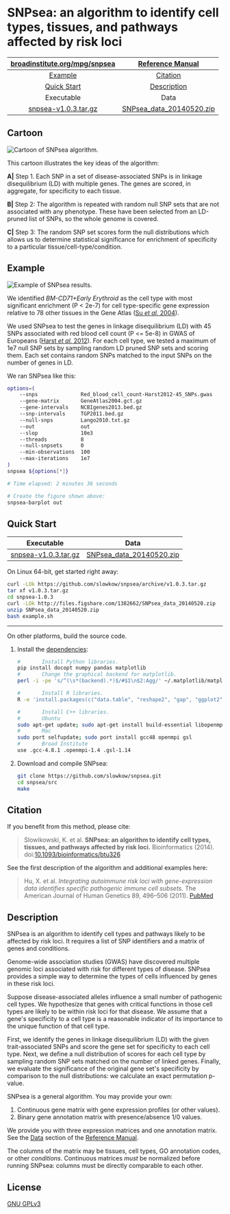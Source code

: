 SNPsea: an algorithm to identify cell types, tissues, and pathways affected by risk loci
========================================================================================

| [broadinstitute.org/mpg/snpsea][broad] | [Reference Manual][manual] |
|:---:|:---:|
| [Example](#example) | [Citation](#citation) |
| [Quick Start](#quick-start) | [Description](#description) |
| Executable | Data |
| [snpsea-v1.0.3.tar.gz][exec] | [SNPsea_data_20140520.zip][data]  |

[broad]: http://www.broadinstitute.org/mpg/snpsea
[manual]: http://www.broadinstitute.org/mpg/snpsea/SNPsea_manual.html
[exec]: https://github.com/slowkow/snpsea/archive/v1.0.3.tar.gz
[data]: http://files.figshare.com/1382662/SNPsea_data_20140520.zip


Cartoon
-------

![Cartoon of SNPsea algorithm.][fig1]

[fig1]: https://raw.github.com/slowkow/snpsea/master/doc/figures/cartoon.png

This cartoon illustrates the key ideas of the algorithm:

**A|**  Step 1. Each SNP in a set of disease-associated SNPs is in linkage
        disequilibrium (LD) with multiple genes. The genes are scored, in
        aggregate, for specificity to each tissue.

**B|**  Step 2: The algorithm is repeated with random null SNP sets that are
        not associated with any phenotype. These have been selected from an
        LD-pruned list of SNPs, so the whole genome is covered.

**C|**  Step 3: The random SNP set scores form the null distributions which
        allows us to determine statistical significance for enrichment of
        specificity to a particular tissue/cell-type/condition.


Example
-------

![Example of SNPsea results.][fig2]

[fig2]: https://raw.github.com/slowkow/snpsea/master/doc/figures/Red_blood_cell_count-Harst2012-45_SNPs-GeneAtlas2004-single-pvalues_barplot.png

We identified *BM-CD71+Early Erythroid* as the cell type with most significant
enrichment (P < 2e-7) for cell type-specific gene expression relative to 78
other tissues in the Gene Atlas ([Su *et al.* 2004][Su2004]).

We used SNPsea to test the genes in linkage disequilibrium (LD) with 45 SNPs
associated with red blood cell count (P <= 5e-8) in GWAS of Europeans ([Harst
*et al.* 2012][Harst2012]). For each cell type, we tested a maximum of 1e7
null SNP sets by sampling random LD pruned SNP sets and scoring them. Each
set contains random SNPs matched to the input SNPs on the number of genes in
LD.

[Harst2012]: http://www.ncbi.nlm.nih.gov/pubmed/23222517
[Su2004]: http://www.ncbi.nlm.nih.gov/pubmed/15075390


We ran SNPsea like this:

```bash
options=(
    --snps              Red_blood_cell_count-Harst2012-45_SNPs.gwas
    --gene-matrix       GeneAtlas2004.gct.gz
    --gene-intervals    NCBIgenes2013.bed.gz
    --snp-intervals     TGP2011.bed.gz
    --null-snps         Lango2010.txt.gz
    --out               out
    --slop              10e3
    --threads           8
    --null-snpsets      0
    --min-observations  100
    --max-iterations    1e7
)
snpsea ${options[*]}

# Time elapsed: 2 minutes 36 seconds

# Create the figure shown above:
snpsea-barplot out
```


Quick Start
-----------

| Executable | Data |
|:---:|:---:|
| [snpsea-v1.0.3.tar.gz][exec] | [SNPsea_data_20140520.zip][data]  |


On Linux 64-bit, get started right away:

```bash
curl -LOk https://github.com/slowkow/snpsea/archive/v1.0.3.tar.gz
tar xf v1.0.3.tar.gz
cd snpsea-1.0.3
curl -LOk http://files.figshare.com/1382662/SNPsea_data_20140520.zip
unzip SNPsea_data_20140520.zip
bash example.sh
```

- - -

On other platforms, build the source code.

1. Install the [dependencies]:

    ```bash
    #       Install Python libraries.
    pip install docopt numpy pandas matplotlib
    #       Change the graphical backend for matplotlib.
    perl -i -pe 's/^(\s*(backend).*)$/#$1\n$2:Agg/' ~/.matplotlib/matplotlibrc
    
    #       Install R libraries.
    R -e 'install.packages(c("data.table", "reshape2", "gap", "ggplot2"))'
    
    #       Install C++ libraries.
    #       Ubuntu
    sudo apt-get update; sudo apt-get install build-essential libopenmpi-dev libgsl0-dev
    #       Mac
    sudo port selfupdate; sudo port install gcc48 openmpi gsl
    #       Broad Institute
    use .gcc-4.8.1 .openmpi-1.4 .gsl-1.14
    ```

2. Download and compile SNPsea:

    ```bash
    git clone https://github.com/slowkow/snpsea.git
    cd snpsea/src
    make
    ```

[dependencies]: http://www.broadinstitute.org/mpg/snpsea/SNPsea_manual.html#c-libraries


Citation
--------

If you benefit from this method, please cite:

> Slowikowski, K. et al. **SNPsea: an algorithm to identify cell types,
> tissues, and pathways affected by risk loci.** Bioinformatics (2014).
> doi:[10.1093/bioinformatics/btu326][Slowikowski2014]

See the first description of the algorithm and additional examples here:

> Hu, X. et al. *Integrating autoimmune risk loci with gene-expression data
> identifies specific pathogenic immune cell subsets.* The American Journal
> of Human Genetics 89, 496–506 (2011). [PubMed][Hu2011]

[Hu2011]: http://www.ncbi.nlm.nih.gov/pubmed/21963258
[Slowikowski2014]: http://bioinformatics.oxfordjournals.org/content/early/2014/05/10/bioinformatics.btu326


Description
-----------

SNPsea is an algorithm to identify cell types and pathways likely to be
affected by risk loci. It requires a list of SNP identifiers and a matrix of
genes and conditions.

Genome-wide association studies (GWAS) have discovered multiple genomic loci
associated with risk for different types of disease. SNPsea provides a simple
way to determine the types of cells influenced by genes in these risk loci.

Suppose disease-associated alleles influence a small number of pathogenic cell
types. We hypothesize that genes with critical functions in those cell types
are likely to be within risk loci for that disease. We assume that a gene's
specificity to a cell type is a reasonable indicator of its importance to the
unique function of that cell type.

First, we identify the genes in linkage disequilibrium (LD) with the given
trait-associated SNPs and score the gene set for specificity to each cell
type. Next, we define a null distribution of scores for each cell type by
sampling random SNP sets matched on the number of linked genes. Finally, we
evaluate the significance of the original gene set's specificity by comparison
to the null distributions: we calculate an exact permutation p-value.

SNPsea is a general algorithm. You may provide your own:

1. Continuous gene matrix with gene expression profiles (or other values).
2. Binary gene annotation matrix with presence/absence 1/0 values.

We provide you with three expression matrices and one annotation matrix. See
the [Data][manualdata] section of the [Reference Manual][manual].

[manualdata]: http://www.broadinstitute.org/mpg/snpsea/SNPsea_manual.html#data

The columns of the matrix may be tissues, cell types, GO annotation codes, or
other *conditions*. Continuous matrices *must* be normalized before running
SNPsea: columns must be directly comparable to each other.


License
-------

[GNU GPLv3][license]

[license]: https://github.com/slowkow/snpsea/blob/master/LICENSE
